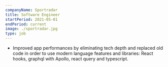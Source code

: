 ```yaml
---
companyName: Sportradar
title: Software Engineer
startPeriod: 2021-05-01
endPeriod: current
image: ./sportradar.jpg
type: job
---
```


- Improved app performances by eliminating tech depth and replaced old code in order to use modern language features and libraries: React hooks, graphql with Apollo, react query and typescript.